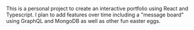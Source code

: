 This is a personal project to create an interactive portfolio using React and Typescript. I plan to add features over time including a "message board" using GraphQL and MongoDB as well as other fun easter eggs.